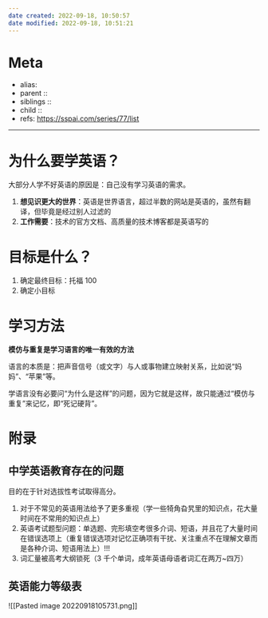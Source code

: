 ```yaml
---
date created: 2022-09-18, 10:50:57
date modified: 2022-09-18, 10:51:21
---
```


# Meta

- alias:
- parent ::
- siblings ::
- child ::
- refs: https://sspai.com/series/77/list

---

# 为什么要学英语？

大部分人学不好英语的原因是：自己没有学习英语的需求。

1. **想见识更大的世界**：英语是世界语言，超过半数的网站是英语的，虽然有翻译，但毕竟是经过别人过滤的
2. **工作需要**：技术的官方文档、高质量的技术博客都是英语写的

# 目标是什么？

1. 确定最终目标：托福 100
2. 确定小目标

# 学习方法

**模仿与重复是学习语言的唯一有效的方法**

语言的本质是：把声音信号（或文字）与人或事物建立映射关系，比如说“妈妈”、“苹果”等。

学语言没有必要问“为什么是这样”的问题，因为它就是这样，故只能通过“模仿与重复”来记忆，即“死记硬背”。



# 附录

## 中学英语教育存在的问题

目的在于针对选拔性考试取得高分。

1. 对于不常见的英语用法给予了更多重视（学一些犄角旮旯里的知识点，花大量时间在不常用的知识点上）
2. 英语考试题型问题：单选题、完形填空考很多介词、短语，并且花了大量时间在错误选项上（重复错误选项对记忆正确项有干扰、关注重点不在理解文章而是各种介词、短语用法上）!!!
3. 词汇量被高考大纲锁死（3 千个单词，成年英语母语者词汇在两万~四万）

## 英语能力等级表
![[Pasted image 20220918105731.png]]